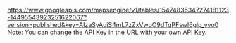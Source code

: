 https://www.googleapis.com/mapsengine/v1/tables/15474835347274181123-14495543923251622067?version=published&key=AIzaSyAujS4mL7zZxVwoO9dTqPFswl6glp_yvo0  
Note: You can change the API Key in the URL with your own API Key.
